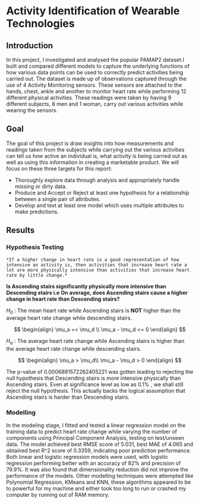 # Activity Identification of Wearable Technologies

## Introduction
In this project, I investigated and analysed the popular PAMAP2 dataset.I built and compared different models to capture the underlying functions of how various data points can be used to correctly predict activities being carried out.
The dataset is made up of observations captured through the use of 4 Activity Monitoring sensors. These sensors are attached to the hands, chest, ankle and another to monitor heart rate while performing 12 different physical activities. 
These readings were taken by having 9 different subjects, 8 men and 1 woman, carry out various activities while wearing the sensors.

## Goal
The goal of this project is draw insights into how measurements and readings taken from the subjects while carrying out the various activities can tell us how active an individual is, what activity is being carried out as well as using this information in creating a marketable product.
We will focus on these three targets for this report:
* Thoroughly explore data through analysis and appropriately handle missing or dirty data.
* Produce and Accept or Reject at least one hypothesis for a relationship between a single pair of attributes.
* Develop and test at least one model which uses multiple attributes to make predictions.

## Results
### Hypothesis Testing
`*If a higher change in heart rate is a good representation of how intensive an activity is, then activities that increase heart rate a lot are more physically intensive than activities that increase heart rate by little change.*`

**Is Ascending stairs significantly physically more intensive than Descending stairs i.e On average, does Ascending stairs cause a higher change in heart rate than Descending stairs?**

$H_0$ : The mean heart rate while Ascending stairs is **NOT** higher than the average heart rate change while descending stairs.

$$
\begin{align}
\mu_a =< \mu_d \\
\mu_a - \mu_d <= 0
\end{align}
$$

$H_a$ : The average heart rate change while Ascending stairs is higher than the average heart rate change while descending stairs. 

$$
\begin{align}
\mu_a > \mu_d\\
\mu_a - \mu_d > 0  
\end{align}
$$

The p-value of 0.0006891572262405221 was gotten leading to rejecting the null hypothesis that Descending stairs is more intensive physically than Ascending stairs. Even at significance level as low as
0.1% , we shall still reject the null hypothesis. This actually backs the logical assumption that Ascending stairs is harder than Descending stairs.

### Modelling
In the modeling stage, I fitted and tested a linear regression model on the training data to predict heart rate change while varying the number of components using Principal Component Analysis, testing on test/unseen data. 
The model achieved best RMSE score of 5.031, best MAE of 4.065 and obtained best R^2 score of 0.3359, indicating poor prediction performance. Both linear and logistic regression models were used, with logistic regression performing better with an accuracy of 82% and precision of 79.9%. It was also found that dimensionality reduction did not improve the performance of the models. Other modelling techniques were attempted like Polynomial Regression, KMeans and KNN, these algorithms appeared to be to powerful for my machine and either took too long to run or crashed my computer by running out of RAM memory.
